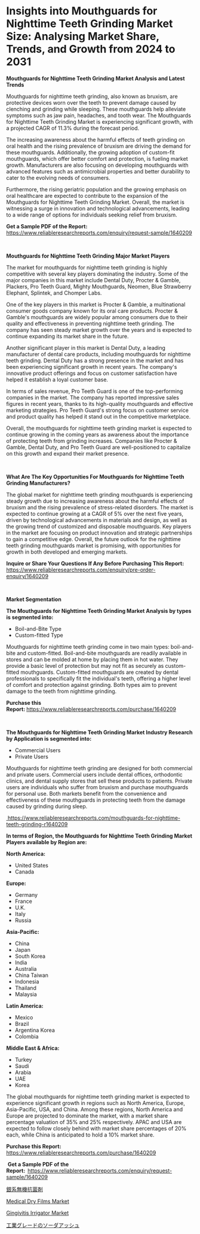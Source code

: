 <p><h1>Insights into Mouthguards for Nighttime Teeth Grinding Market Size: Analysing Market Share, Trends, and Growth from 2024 to 2031</h1></p><p><strong>Mouthguards for Nighttime Teeth Grinding Market Analysis and Latest Trends</strong></p>
<p><p>Mouthguards for nighttime teeth grinding, also known as bruxism, are protective devices worn over the teeth to prevent damage caused by clenching and grinding while sleeping. These mouthguards help alleviate symptoms such as jaw pain, headaches, and tooth wear. The Mouthguards for Nighttime Teeth Grinding Market is experiencing significant growth, with a projected CAGR of 11.3% during the forecast period.</p><p>The increasing awareness about the harmful effects of teeth grinding on oral health and the rising prevalence of bruxism are driving the demand for these mouthguards. Additionally, the growing adoption of custom-fit mouthguards, which offer better comfort and protection, is fueling market growth. Manufacturers are also focusing on developing mouthguards with advanced features such as antimicrobial properties and better durability to cater to the evolving needs of consumers.</p><p>Furthermore, the rising geriatric population and the growing emphasis on oral healthcare are expected to contribute to the expansion of the Mouthguards for Nighttime Teeth Grinding Market. Overall, the market is witnessing a surge in innovation and technological advancements, leading to a wide range of options for individuals seeking relief from bruxism.</p></p>
<p><strong>Get a Sample PDF of the Report:&nbsp;</strong> <a href="https://www.reliableresearchreports.com/enquiry/request-sample/1640209">https://www.reliableresearchreports.com/enquiry/request-sample/1640209</a></p>
<p>&nbsp;</p>
<p><strong>Mouthguards for Nighttime Teeth Grinding Major Market Players</strong></p>
<p><p>The market for mouthguards for nighttime teeth grinding is highly competitive with several key players dominating the industry. Some of the major companies in this market include Dental Duty, Procter & Gamble, Plackers, Pro Teeth Guard, Mighty Mouthguards, Neomen, Blue Strawberry Elephant, Splintek, and Chomper Labs.</p><p>One of the key players in this market is Procter & Gamble, a multinational consumer goods company known for its oral care products. Procter & Gamble's mouthguards are widely popular among consumers due to their quality and effectiveness in preventing nighttime teeth grinding. The company has seen steady market growth over the years and is expected to continue expanding its market share in the future.</p><p>Another significant player in this market is Dental Duty, a leading manufacturer of dental care products, including mouthguards for nighttime teeth grinding. Dental Duty has a strong presence in the market and has been experiencing significant growth in recent years. The company's innovative product offerings and focus on customer satisfaction have helped it establish a loyal customer base.</p><p>In terms of sales revenue, Pro Teeth Guard is one of the top-performing companies in the market. The company has reported impressive sales figures in recent years, thanks to its high-quality mouthguards and effective marketing strategies. Pro Teeth Guard's strong focus on customer service and product quality has helped it stand out in the competitive marketplace.</p><p>Overall, the mouthguards for nighttime teeth grinding market is expected to continue growing in the coming years as awareness about the importance of protecting teeth from grinding increases. Companies like Procter & Gamble, Dental Duty, and Pro Teeth Guard are well-positioned to capitalize on this growth and expand their market presence.</p></p>
<p>&nbsp;</p>
<p><strong>What Are The Key Opportunities For Mouthguards for Nighttime Teeth Grinding Manufacturers?</strong></p>
<p><p>The global market for nighttime teeth grinding mouthguards is experiencing steady growth due to increasing awareness about the harmful effects of bruxism and the rising prevalence of stress-related disorders. The market is expected to continue growing at a CAGR of 5% over the next five years, driven by technological advancements in materials and design, as well as the growing trend of customized and disposable mouthguards. Key players in the market are focusing on product innovation and strategic partnerships to gain a competitive edge. Overall, the future outlook for the nighttime teeth grinding mouthguards market is promising, with opportunities for growth in both developed and emerging markets.</p></p>
<p><strong>Inquire or Share Your Questions If Any Before Purchasing This Report:</strong> <a href="https://www.reliableresearchreports.com/enquiry/pre-order-enquiry/1640209">https://www.reliableresearchreports.com/enquiry/pre-order-enquiry/1640209</a></p>
<p>&nbsp;</p>
<p><strong>Market Segmentation</strong></p>
<p><strong>The Mouthguards for Nighttime Teeth Grinding Market Analysis by types is segmented into:</strong></p>
<p><ul><li>Boil-and-Bite Type</li><li>Custom-fitted Type</li></ul></p>
<p><p>Mouthguards for nighttime teeth grinding come in two main types: boil-and-bite and custom-fitted. Boil-and-bite mouthguards are readily available in stores and can be molded at home by placing them in hot water. They provide a basic level of protection but may not fit as securely as custom-fitted mouthguards. Custom-fitted mouthguards are created by dental professionals to specifically fit the individual's teeth, offering a higher level of comfort and protection against grinding. Both types aim to prevent damage to the teeth from nighttime grinding.</p></p>
<p><strong>Purchase this Report:&nbsp;</strong><a href="https://www.reliableresearchreports.com/purchase/1640209">https://www.reliableresearchreports.com/purchase/1640209</a></p>
<p>&nbsp;</p>
<p><strong>The Mouthguards for Nighttime Teeth Grinding Market Industry Research by Application is segmented into:</strong></p>
<p><ul><li>Commercial Users</li><li>Private Users</li></ul></p>
<p><p>Mouthguards for nighttime teeth grinding are designed for both commercial and private users. Commercial users include dental offices, orthodontic clinics, and dental supply stores that sell these products to patients. Private users are individuals who suffer from bruxism and purchase mouthguards for personal use. Both markets benefit from the convenience and effectiveness of these mouthguards in protecting teeth from the damage caused by grinding during sleep.</p></p>
<p><a href="https://www.reliableresearchreports.com/mouthguards-for-nighttime-teeth-grinding-r1640209">&nbsp;https://www.reliableresearchreports.com/mouthguards-for-nighttime-teeth-grinding-r1640209</a></p>
<p><strong>In terms of Region, the Mouthguards for Nighttime Teeth Grinding Market Players available by Region are:</strong></p>
<p>
    <p> <strong> North America: </strong>
        <ul>
            <li>United States</li>
            <li>Canada</li>
        </ul>
        </p> 
    <p> <strong> Europe: </strong>
        <ul>
            <li>Germany</li>
            <li>France</li>
            <li>U.K.</li>
            <li>Italy</li>
            <li>Russia</li>
        </ul>
        </p> 
    <p> <strong> Asia-Pacific: </strong>
        <ul>
            <li>China</li>
            <li>Japan</li>
            <li>South Korea</li>
            <li>India</li>
            <li>Australia</li>
            <li>China Taiwan</li>
            <li>Indonesia</li>
            <li>Thailand</li>
            <li>Malaysia</li>
        </ul>
        </p> 
    <p> <strong> Latin America: </strong>
        <ul>
            <li>Mexico</li>
            <li>Brazil</li>
            <li>Argentina Korea</li>
            <li>Colombia</li>
        </ul>
        </p> 
    <p> <strong> Middle East & Africa: </strong>
        <ul>
            <li>Turkey</li>
            <li>Saudi</li>
            <li>Arabia</li>
            <li>UAE</li>
            <li>Korea</li>
        </ul>
    </p>
    </p>
<p><p>The global mouthguards for nighttime teeth grinding market is expected to experience significant growth in regions such as North America, Europe, Asia-Pacific, USA, and China. Among these regions, North America and Europe are projected to dominate the market, with a market share percentage valuation of 35% and 25% respectively. APAC and USA are expected to follow closely behind with market share percentages of 20% each, while China is anticipated to hold a 10% market share.</p></p>
<p><strong>Purchase this Report: </strong><a href="https://www.reliableresearchreports.com/purchase/1640209">https://www.reliableresearchreports.com/purchase/1640209</a></p>
<p>&nbsp;<strong>Get a Sample PDF of the Report:&nbsp;&nbsp;</strong><a href="https://www.reliableresearchreports.com/enquiry/request-sample/1640209">https://www.reliableresearchreports.com/enquiry/request-sample/1640209</a></p>
<p><strong></strong></p>
<p><p><a href="https://github.com/RaeJenkins1952/Market-Research-Report-List-2/blob/main/4799366176314.md">銀系無機抗菌剤</a></p><p><a href="https://github.com/jaidynmorantestelletmjzya/Market-Research-Report-List-3/blob/main/medical-dry-films-market.md">Medical Dry Films Market</a></p><p><a href="https://github.com/ruddyyedelwadw/Market-Research-Report-List-3/blob/main/gingivitis-irrigator-market.md">Gingivitis Irrigator Market</a></p><p><a href="https://github.com/andrade7361/Market-Research-Report-List-2/blob/main/7670866176313.md">工業グレードのソーダアッシュ</a></p></p>